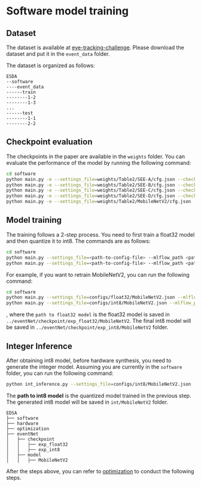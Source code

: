 # Software model training

## Dataset 

The dataset is available at [eye-tracking-challenge](https://www.kaggle.com/competitions/event-based-eye-tracking-ais2024/data). 
Please download the dataset and put it in the `event_data` folder.

The dataset is organized as follows:
```
ESDA
--software
----event_data
------train
--------1-2
--------1-3
...
------test
--------1-1
--------2-2

```

## Checkpoint evaluation

The checkpoints in the paper are available in the `weights` folder. 
You can evaluate the performance of the model by running the following command:
```bash
cd software
python main.py -e --settings_file=weights/Table2/SEE-A/cfg.json --checkpoint=weights/Table2/SEE-A/model_best_p10_acc.pth --shift_bit 16 --bias_bit 16
python main.py -e --settings_file=weights/Table2/SEE-B/cfg.json --checkpoint=weights/Table2/SEE-B/model_best_p10_acc.pth --shift_bit 16 --bias_bit 16
python main.py -e --settings_file=weights/Table2/SEE-C/cfg.json --checkpoint=weights/Table2/SEE-C/model_best_p10_acc.pth --shift_bit 16 --bias_bit 16
python main.py -e --settings_file=weights/Table2/SEE-D/cfg.json --checkpoint=weights/Table2/SEE-D/model_best_p10_acc.pth --shift_bit 16 --bias_bit 16
python main.py -e --settings_file=weights/Table2/MobileNetV2/cfg.json --checkpoint=weights/Table2/MobileNetV2/model_best_p10_acc.pth --shift_bit 16 --bias_bit 16
```


## Model training
The training follows a 2-step process. You need to first train a float32 model and then quantize it to int8.
The commands are as follows:
```bash
cd software
python main.py --settings_file=<path-to-config-file> --mlflow_path <path-to-float32-result-folder>
python main.py --settings_file=<path-to-config-file> --mlflow_path <path-to-int8-result-folder> --shift_bit <shift-bit>  --bias_bit <bias-bit> --load <path-to-float32-model>                  
```

For example, if you want to retrain MobileNetV2, you can run the following command:
```bash
cd software
python main.py --settings_file=configs/float32/MobileNetV2.json --mlflow_path ../eventNet/checkpoint/exp_float32/MobileNetV2
python main.py --settings_file=configs/int8/MobileNetV2.json --mlflow_path ../eventNet/checkpoint/exp_int8/MobileNetV2 --shift_bit 16 --bias_bit 16 --load [path to float32 model]                  
```
, where the `path to float32 model` is the float32 model is saved in `../eventNet/checkpoint/exp_float32/MobileNetV2`. 
The final int8 model will be saved in `../eventNet/checkpoint/exp_int8/MobileNetV2` folder.

## Integer Inference

After obtaining int8 model, before hardware synthesis, you need to generate the integer model. Assuming you are currently in the `software` folder, you can run the following command:

```bash
python int_inference.py --settings_file=configs/int8/MobileNetV2.json --checkpoint=[path to int8 model] --shift_bit 16 --bias_bit 16 --int_folder ../eventNet/model/MobileNetV2
```
The **path to int8 model** is the quantized model trained in the previous step. The generated int8 model will be saved in `int/MobileNetV2` folder.


```
EDSA
├── software
├── hardware
├── optimization
├── eventNet
│   ├── checkpoint
│   │   ├── exp_float32
│   │   ├── exp_int8
│   ├── model
│   │   ├── MobileNetV2
```

After the steps above, you can refer to [optimization](../optimization/README.md) to conduct the following steps.
